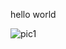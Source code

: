 hello world



![pic1](https://66.media.tumblr.com/6176a6a3c049ed5f40403263e69867a9/tumblr_p6m76bFS321uliz1bo1_400.jpg)